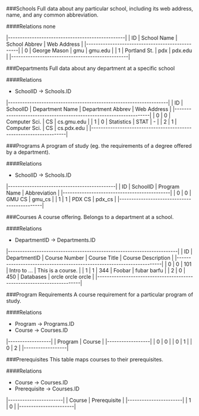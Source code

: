 ###Schools
Full data about any particular school, including its web address, name, and
any common abbreviation.

####Relations
none

|-------------------------------------------------|
| ID | School Name  | School Abbrev | Web Address |
|-------------------------------------------------|
| 0  | George Mason | gmu           | gmu.edu     |
| 1  | Portland St. | pdx           | pdx.edu     |
|-------------------------------------------------|


###Departments
Full data about any department at a specific school

####Relations
* SchoolID -> Schools.ID

|-------------------------------------------------------------------|
| ID | SchoolID | Department Name | Department Abbrev | Web Address |
|-------------------------------------------------------------------|
| 0  | 0        | Computer Sci.   | CS                | cs.gmu.edu  |
| 1  | 0        | Statistics      | STAT              | -           |
| 2  | 1        | Computer Sci.   | CS                | cs.pdx.edu  |
|-------------------------------------------------------------------|


###Programs
A program of study (eg. the requirements of a degree offered by a
department).

####Relations
* SchoolID -> Schools.ID

|---------------------------------------------|
| ID | SchoolID | Program Name | Abbreviation |
|---------------------------------------------|
| 0  | 0        | GMU CS       | gmu_cs       |
| 1  | 1        | PDX CS       | pdx_cs       |
|---------------------------------------------|


###Courses
A course offering. Belongs to a department at a school.

####Relations
* DepartmentID -> Departments.ID

|-----------------------------------------------------------------------|
| ID | DepartmentID | Course Number | Course Title | Course Description |
|-----------------------------------------------------------------------|
| 0  | 0            | 101           | Intro to ... | This is a course.  |
| 1  | 1            | 344           | Foobar       | fubar barfu        |
| 2  | 0            | 450           | Databases    | orcle orcle orcle  |
|-----------------------------------------------------------------------|


###Program Requirements
A course requirement for a particular program of study.

####Relations
* Program -> Programs.ID
* Course -> Courses.ID

|------------------|
| Program | Course |
|------------------|
| 0       | 0      |
| 0       | 1      |
| 0       | 2      |
|------------------|


###Prerequisites
This table maps courses to their prerequisites.

####Relations
* Course -> Courses.ID
* Prerequisite -> Courses.ID

|-----------------------|
| Course | Prerequisite |
|-----------------------|
| 1      | 0            |
|-----------------------|
